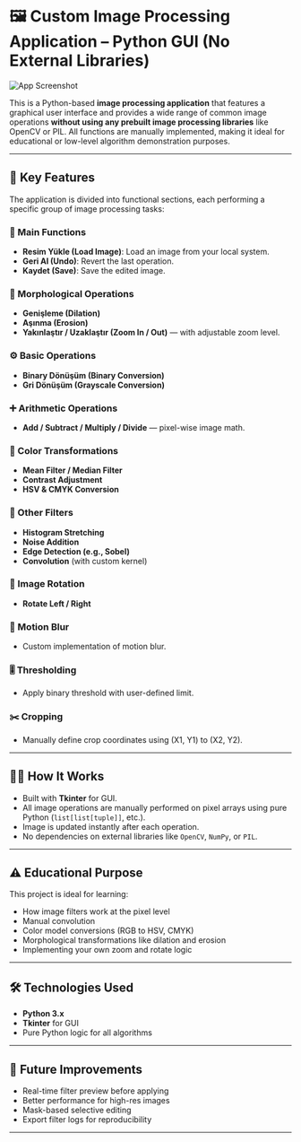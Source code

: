 # 🖼️ Custom Image Processing Application – Python GUI (No External Libraries)

![App Screenshot](https://github.com/user-attachments/assets/c3368270-2435-4134-bf66-2992f2af2fa1)

This is a Python-based **image processing application** that features a graphical user interface and provides a wide range of common image operations **without using any prebuilt image processing libraries** like OpenCV or PIL. All functions are manually implemented, making it ideal for educational or low-level algorithm demonstration purposes.

---

## 🎯 Key Features

The application is divided into functional sections, each performing a specific group of image processing tasks:

### 📁 Main Functions
- **Resim Yükle (Load Image)**: Load an image from your local system.  
- **Geri Al (Undo)**: Revert the last operation.  
- **Kaydet (Save)**: Save the edited image.

### 🧱 Morphological Operations
- **Genişleme (Dilation)**  
- **Aşınma (Erosion)**  
- **Yakınlaştır / Uzaklaştır (Zoom In / Out)** — with adjustable zoom level.

### ⚙️ Basic Operations
- **Binary Dönüşüm (Binary Conversion)**  
- **Gri Dönüşüm (Grayscale Conversion)**

### ➕ Arithmetic Operations
- **Add / Subtract / Multiply / Divide** — pixel-wise image math.

### 🎨 Color Transformations
- **Mean Filter / Median Filter**  
- **Contrast Adjustment**  
- **HSV & CMYK Conversion**

### 🧪 Other Filters
- **Histogram Stretching**  
- **Noise Addition**  
- **Edge Detection (e.g., Sobel)**  
- **Convolution** (with custom kernel)

### 🔁 Image Rotation
- **Rotate Left / Right**

### 📸 Motion Blur
- Custom implementation of motion blur.

### 🎚 Thresholding
- Apply binary threshold with user-defined limit.

### ✂️ Cropping
- Manually define crop coordinates using (X1, Y1) to (X2, Y2).

---

## 🧑‍💻 How It Works

- Built with **Tkinter** for GUI.
- All image operations are manually performed on pixel arrays using pure Python (`list[list[tuple]]`, etc.).
- Image is updated instantly after each operation.
- No dependencies on external libraries like `OpenCV`, `NumPy`, or `PIL`.

---

## ⚠️ Educational Purpose

This project is ideal for learning:
- How image filters work at the pixel level  
- Manual convolution  
- Color model conversions (RGB to HSV, CMYK)  
- Morphological transformations like dilation and erosion  
- Implementing your own zoom and rotate logic

---

## 🛠 Technologies Used

- **Python 3.x**  
- **Tkinter** for GUI  
- Pure Python logic for all algorithms

---

## 📂 Future Improvements

- Real-time filter preview before applying  
- Better performance for high-res images  
- Mask-based selective editing  
- Export filter logs for reproducibility

---

## 
